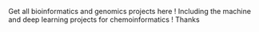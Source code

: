 Get all bioinformatics and genomics projects here ! Including the machine and deep learning projects for chemoinformatics ! Thanks
